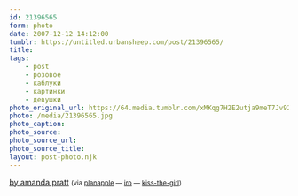 ```yaml
---
id: 21396565
form: photo
date: 2007-12-12 14:12:00
tumblr: https://untitled.urbansheep.com/post/21396565/
title:
tags:
    - post
    - розовое
    - каблуки
    - картинки
    - девушки
photo_original_url: https://64.media.tumblr.com/xMKqg7H2E2utja9meT7Jv92Z_1280.jpg
photo: /media/21396565.jpg
photo_caption: 
photo_source:
photo_source_url:
photo_source_title:
layout: post-photo.njk
---
```


<p><a href="http://www.amandapratt.com/fashionpage5.htm">by amanda pratt</a> <small>(via <a href="http://planapple.tumblr.com/">planapple</a> — <a href="http://iro.tumblr.com/">iro</a>  — <a href="http://kiss-the-girl.tumblr.com/">kiss-the-girl</a>)</small></p>
